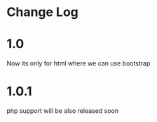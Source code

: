 # Change Log
# 1.0

Now its only for html where we can use bootstrap

# 1.0.1


php support will be also released soon



